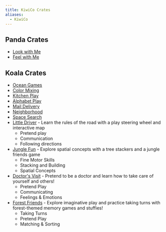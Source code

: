 ```yaml
---
title: KiwiCo Crates
aliases:
  - KiwiCo
---
```


## Panda Crates

- [Look with Me](https://www.kiwico.com/panda/look)
- [Feel with Me](https://www.kiwico.com/panda/feel)

## Koala Crates

- [Ocean Games](https://www.kiwico.com/koala/oceangames)
- [Color Mixing](https://www.kiwico.com/koala/colormix)
- [Kitchen Play](https://www.kiwico.com/koala/kitchenplay)
- [Alphabet Play](https://www.kiwico.com/koala/abc)
- [Mail Delivery](https://www.kiwico.com/koala/mail)
- [Neighborhood](https://www.kiwico.com/koala/neighborhood)
- [Space Search](https://www.kiwico.com/koala/space)
- [Little Driver](https://www.kiwico.com/koala/littledriver) - Learn the rules of the road with a play steering wheel and interactive map
  - Pretend play
  - Communication
  - Following directions
- [Jungle Fun](https://www.kiwico.com/koala/jungle) - Explore spatial concepts with a tree stackers and a jungle friends game
	- Fine Motor Skills
	- Stacking and Building
	- Spatial Concepts
- [Doctor's Visit](https://www.kiwico.com/koala/doctor) - Pretend to be a doctor and learn how to take care of yourself and others!
	- Pretend Play
	- Communicating
	- Feelings & Emotions
- [Forest Friends](https://www.kiwico.com/koala/forest) - Explore imaginative play and practice taking turns with forest-themed memory games and stuffies!
	- Taking Turns
	- Pretend Play
	- Matching & Sorting
